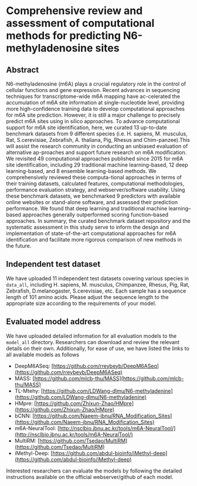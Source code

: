 # Comprehensive review and assessment of computational methods for predicting N6-methyladenosine sites

## Abstract
N6-methyladenosine (m6A) plays a crucial regulatory role in the control of cellular functions and gene expression. Recent advances in sequencing techniques for transcriptome-wide m6A mapping have ac-celerated the accumulation of m6A site information at single-nucleotide level, providing more high-confidence training data to develop computational approaches for m6A site prediction. However, it is still a major challenge to precisely predict m6A sites using in silico approaches. To advance computational support for m6A site identification, here, we curated 13 up-to-date benchmark datasets from 9 different species (i.e. H. sapiens, M. musculus, Rat, S.cerevisiae, Zebrafish, A. thaliana, Pig, Rhesus and Chim-panzee).This will assist the research community in conducting an unbiased evaluation of alternative ap-proaches and support future research on m6A modification. We revisited 49 computational approaches published since 2015 for m6A site identification, including 29 traditional machine learning-based, 12 deep learning-based, and 8 ensemble learning-based methods. We comprehensively reviewed these computa-tional approaches in terms of their training datasets, calculated features, computational methodologies, performance evaluation strategy, and webserver/software usability. Using these benchmark datasets, we benchmarked 9 predictors with available online websites or stand-alone software, and assessed their prediction performance. We found that deep learning and traditional machine learning–based approaches generally outperformed scoring function–based approaches. In summary, the curated benchmark dataset repository and the systematic assessment in this study serve to inform the design and implementation of state-of-the-art computational approaches for m6A identification and facilitate more rigorous comparison of new methods in the future.

## Independent test dataset
We have uploaded 11 independent test datasets covering various species in `data_all`, including H. sapiens, M. musculus, Chimpanzee, Rhesus, Pig, Rat, Zebrafish, D.melanogaster, S.cerevisiae, etc. Each sample has a sequence length of 101 amino acids. Please adjust the sequence length to the appropriate size according to the requirements of your model.

## Evaluated model address
We have uploaded detailed information for all evaluation models to the `model_all` directory. Researchers can download and review the relevant details on their own. Additionally, for ease of use, we have listed the links to all available models as follows
* DeepM6ASeq: [https://github.com/rreybeyb/DeepM6ASeq](https://github.com/rreybeyb/DeepM6ASeq)
* MASS: [https://github.com/mlcb-thu/MASS](https://github.com/mlcb-thu/MASS)
* TL-Mtehy: [https://github.com/LDWang-dlmu/N6-methyladenine](https://github.com/LDWang-dlmu/N6-methyladenine)
* HMpre: [https://github.com/Zhixun-Zhao/HMpre](https://github.com/Zhixun-Zhao/HMpre)
* bCNN: [https://github.com/Naeem-jbnu/RNA_Modification_Sites](https://github.com/Naeem-jbnu/RNA_Modification_Sites)
* m6A-NeuralTool: [http://nsclbio.jbnu.ac.kr/tools/m6A-NeuralTool/](http://nsclbio.jbnu.ac.kr/tools/m6A-NeuralTool/)
* MultiRM: [https://github.com/Tsedao/MultiRM](https://github.com/Tsedao/MultiRM)
* iMethyl-Deep: [https://github.com/abdul-bioinfo/iMethyl-deep](https://github.com/abdul-bioinfo/iMethyl-deep)

Interested researchers can evaluate the models by following the detailed instructions available on the official webserver/github of each model.









